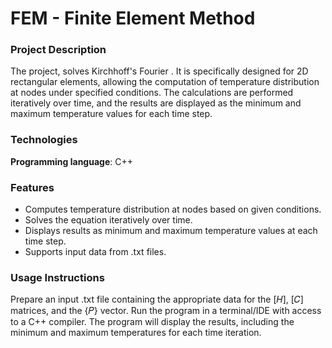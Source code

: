 # FEM - Finite Element Method 
### Project Description
The project, solves Kirchhoff's Fourier . It is specifically designed for 2D rectangular elements, allowing the computation of temperature distribution at nodes under specified conditions.
The calculations are performed iteratively over time, and the results are displayed as the minimum and maximum temperature values for each time step.
### Technologies
**Programming language**: C++
### Features
- Computes temperature distribution at nodes based on given conditions.
- Solves the equation iteratively over time.
- Displays results as minimum and maximum temperature values at each time step.
- Supports input data from .txt files.
### Usage Instructions
Prepare an input .txt file containing the appropriate data for the 
[𝐻], [𝐶] matrices, and the {𝑃} vector.
Run the program in a terminal/IDE with access to a C++ compiler.
The program will display the results, including the minimum and maximum temperatures for each time iteration.
